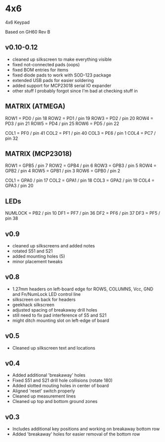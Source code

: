 4x6
===

4x6 Keypad

Based on GH60 Rev B

## v0.10-0.12
* cleaned up silkscreen to make everything visible
* fixed not-connected pads (oops)
* fixed BOM entries for items
* fixed diode pads to work with SOD-123 package
* extended USB pads for easier soldering
* added support for MCP23018 serial IO expander
* other stuff I probably forgot since I'm bad at checking stuff in

MATRIX (ATMEGA)
-------------------------
ROW1 = PD0 / pin 18
ROW2 = PD1 / pin 19
ROW3 = PD2 / pin 20
ROW4 = PD3 / pin 21
ROW5 = PD4 / pin 25
ROW6 = PD5 / pin 22

COL1 = PF0 / pin 41
COL2 = PF1 / pin 40
COL3 = PE6 / pin 1
COL4 = PC7 / pin 32


MATRIX (MCP23018)
-------------------------
ROW1 = GPB5 / pin 7
ROW2 = GPB4 / pin 6
ROW3 = GPB3 / pin 5
ROW4 = GPB2 / pin 4
ROW5 = GPB1 / pin 3
ROW6 = GPB0 / pin 2

COL1 = GPA0 / pin 17
COL2 = GPA1 / pin 18
COL3 = GPA2 / pin 19
COL4 = GPA3 / pin 20

LEDs
--------------------------
NUMLOCK = PB2 / pin 10
DF1 = PF7 / pin 36
DF2 = PF6 / pin 37
DF3 = PF5 / pin 38

## v0.9
* cleaned up silkscreens and added notes
* rotated S51 and S21
* added mounting holes (5)
* minor placement tweaks

## v0.8
* 1.27mm headers on left-board edge for ROWS, COLUMNS, Vcc, GND and Fn/NumLock LED control line
* silkscreen on back for headers
* geekhack silkscreen
* adjusted spacing of breakaway drill holes 
* still need to fix pad interference of S5 and S21
* might ditch mounting slot on left-edge of board

## v0.5
* Cleaned up silkscreen text and locations

## v0.4
* Added additional 'breakaway' holes
* Fixed S51 and S21 drill hole collisions (rotate 180)
* Added slotted mouting holes in center of board
* Aligned 'reset' switch properly
* Cleaned up measurement lines
* Cleaned up top and bottom ground zones

## v0.3
* Includes additional key positions and working on breakaway bottom row
* Added 'breakaway' holes for easier removal of the bottom row
